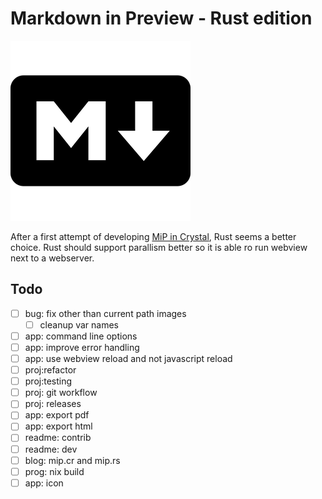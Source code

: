 # Markdown in Preview - Rust edition

![](markdown.png)

After a first attempt of developing [MiP in
Crystal](https://github.com/mipmip/mip.cr), Rust seems a better choice.  Rust
should support parallism better so it is able ro run webview next to a
webserver.




## Todo

- [ ] bug: fix other than current path images
  - [ ] cleanup var names

- [ ] app: command line options
- [ ] app: improve error handling
- [ ] app: use webview reload and not javascript reload
- [ ] proj:refactor
- [ ] proj:testing
- [ ] proj: git workflow
- [ ] proj: releases
- [ ] app: export pdf
- [ ] app: export html
- [ ] readme: contrib
- [ ] readme: dev
- [ ] blog: mip.cr and mip.rs
- [ ] prog: nix build
- [ ] app: icon
